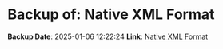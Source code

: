 # Backup of: Native XML Format

**Backup Date**: 2025-01-06 12:22:24
**Link**: [Native XML Format](https://przemienniki.net/export/rxf.xml)
